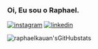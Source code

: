 ### Oi, Eu sou o Raphael.

[![instagram](https://img.shields.io/badge/Instagram-E4405F?style=for-the-badge&logo=instagram&logoColor=white)](https://www.instagram.com/fantecellerapha/)
[![linkedin](https://img.shields.io/badge/LinkedIn-0077B5?style=for-the-badge&logo=linkedin&logoColor=white)](https://www.linkedin.com/in/raphael-kauan-a62138251/)

![raphaelkauan'sGitHubstats](https://github-readme-stats.vercel.app/api?username=raphaelkauan&show_icons=true&theme=tokyonight)
